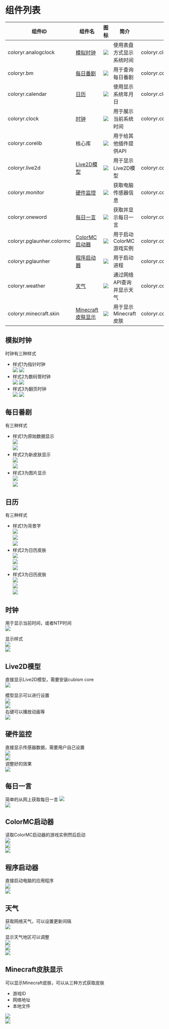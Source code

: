 # 组件列表

|  组件ID   | 组件名  |  图标  |  简介  | 依赖组件  |
|  ----  | ----  | ----  | ----  | ----  |
| coloryr.analogclock  | [模拟时钟](#模拟时钟) | ![](./src/Plugins/ColorDesktop.AnalogClockPlugin/icon.png) | 使用表盘方式显示系统时间 | coloryr.clock,coloryr.corelib |
| coloryr.bm  | [每日番剧](#每日番剧) | ![](./src/Plugins/ColorDesktop.BmPlugin/icon.png) | 用于查询每日番剧 | coloryr.corelib |
| coloryr.calendar  | [日历](#日历) | ![](./src/Plugins/ColorDesktop.CalendarPlugin/icon.png) | 使用显示系统年月日 | coloryr.clock,coloryr.corelib |
| coloryr.clock  | [时钟](#时钟) | ![](./src/Plugins/ColorDesktop.ClockPlugin/icon.png) | 用于展示当前系统时间 | coloryr.corelib |
| coloryr.corelib  | 核心库 | ![](./src/Plugins/ColorDesktop.CoreLib/icon.png) | 用于给其他插件提供API |  |
| coloryr.live2d  | [Live2D模型](#Live2D模型) | ![](./src/Plugins/ColorDesktop.Live2DPlugin/icon.png) | 用于显示Live2D模型 | coloryr.corelib |
| coloryr.monitor  | [硬件监控](#硬件监控) | ![](./src/Plugins/ColorDesktop.MonitorPlugin/icon.png) | 获取电脑传感器信息 | coloryr.corelib |
| coloryr.oneword  | [每日一言](#每日一言) | ![](./src/Plugins/ColorDesktop.OneWordPlugin/icon.png) | 获取并显示每日一言 | coloryr.corelib |
| coloryr.pglaunher.colormc  | [ColorMC启动器](#ColorMC启动器) | ![](./src/Plugins/ColorDesktop.PGLauncherPlugin.ColorMC/icon.png) | 用于启动ColorMC游戏实例 | coloryr.corelib,coloryr.pglaunher |
| coloryr.pglaunher  | [程序启动器](#程序启动器) | ![](./src/Plugins/ColorDesktop.PGLauncherPlugin/icon.png) | 用于启动进程 | coloryr.corelib |
| coloryr.weather  | [天气](#天气) | ![](./src/Plugins/ColorDesktop.WeatherPlugin/icon.png) | 通过网络API查询并显示天气 | coloryr.corelib |
| coloryr.minecraft.skin  | [Minecraft皮肤显示](#Minecraft皮肤显示) | ![](./src/Plugins/ColorDesktop.MinecraftSkinPlugin/icon.png) | 用于显示Minecraft皮肤 | coloryr.corelib |

## 模拟时钟

时钟有三种样式

- 样式1为指针时钟  
![](./pic/pic11.png)
![](./pic/pic10.png)
- 样式2为数码管时钟  
![](./pic/pic12.png)
![](./pic/pic13.png)
- 样式3为翻页时钟  
![](./pic/pic14.png)
![](./pic/pic15.png)

## 每日番剧

有三种样式

- 样式1为原始数据显示  
![](./pic/pic19.png)  
![](./pic/pic20.png)
- 样式2为新皮肤显示  
![](./pic/pic21.png)  
![](./pic/pic22.png)
- 样式3为图片显示  
![](./pic/pic23.png)  
![](./pic/pic24.png)

## 日历

有三种样式
- 样式1为背景字  
![](./pic/pic25.png)  
![](./pic/pic26.png)  
![](./pic/pic27.png)
- 样式2为日历皮肤  
![](./pic/pic28.png)  
![](./pic/pic29.png)  
![](./pic/pic30.png)
- 样式3为日历皮肤  
![](./pic/pic31.png)  
![](./pic/pic32.png)  
![](./pic/pic33.png)

## 时钟

用于显示当前时间，或者NTP时间  
![](./pic/pic18.png)

显示样式  
![](./pic/pic16.png)  
![](./pic/pic17.png)

## Live2D模型

直接显示Live2D模型，需要安装cubism core  
![](./pic/pic34.png)

模型显示可以进行设置  
![](./pic/pic35.png)  
![](./pic/pic36.png)  
右键可以播放动画等  
![](./pic/pic37.png)

## 硬件监控

直接显示传感器数据，需要用户自己设置  
![](./pic/pic38.png)  
![](./pic/pic39.png)  
调整好的效果  
![](./pic/pic40.png)

## 每日一言

简单的从网上获取每日一言
![](./pic/pic41.png)  
![](./pic/pic42.png)

## ColorMC启动器

读取ColorMC启动器的游戏实例然后启动  
![](./pic/pic43.png)  
![](./pic/pic44.png)  
![](./pic/pic45.png)

## 程序启动器

直接启动电脑的应用程序  
![](./pic/pic46.png)  
![](./pic/pic47.png)

## 天气

获取网络天气，可以设置更新间隔  
![](./pic/pic48.png)

显示天气地区可以调整  
![](./pic/pic49.png)  
![](./pic/pic50.png)  
![](./pic/pic51.png)

## Minecraft皮肤显示

可以显示Minecraft皮肤，可以从三种方式获取皮肤  
- 游戏ID
- 网络地址
- 本地文件

![](./pic/pic53.png)  
![](./pic/pic52.png)